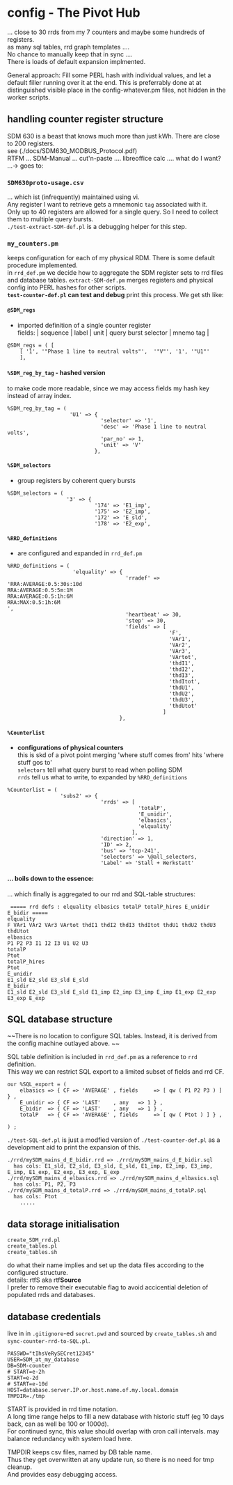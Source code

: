 


# config - The Pivot Hub
... close to 30 rrds from my 7 counters and maybe some hundreds of registers.  
as many sql tables, rrd graph templates ....  
No chance to manually keep that in sync ....  
There is loads of default expansion implmented.  
  
General approach: Fill some PERL hash with individual values, and let a default filler running over it at the end. This is preferrably done at at distinguished visible place in the config-whatever.pm files, not hidden in the worker scripts.   

## handling counter register structure

SDM 630 is a beast that knows much more than just kWh. There are close to 200 registers.  
see (./docs/SDM630_MODBUS_Protocol.pdf)  
RTFM ... SDM-Manual ... cut'n-paste .... libreoffice calc .... what do I want? ...->  goes to:

### `SDM630proto-usage.csv`  
... which ist (infrequently) maintained using vi.  
Any register I want to retrieve gets a mnemonic `tag` associated with it.  
Only up to 40 registers are allowed for a single query. So I need to collect them to multiple query bursts.  
 `./test-extract-SDM-def.pl` is a debugging helper for this step.
 
### `my_counters.pm` 
 keeps configuration for each of my physical RDM. There is some default procedure implemented.  
 in `rrd_def.pm` we decide how to aggregate the SDM register sets to rrd files and database tables.
 `extract-SDM-def.pm` merges registers and physical config into PERL hashes for other scripts.  
**`test-counter-def.pl` can test and debug** print this process. We get sth like:

#### `@SDM_regs` 
- imported definition of a single counter register  
fields: | sequence | label | unit | query burst selector | mnemo tag |
```
@SDM_regs = ( [
    [ '1', '"Phase 1 line to neutral volts"',  '"V"', '1', '"U1"'
    ],
```

#### `%SDM_reg_by_tag` - hashed version 
to make code more readable, since we may access fields my hash key instead of array index.
```
%SDM_reg_by_tag = (
                    'U1' => {
                              'selector' => '1',
                              'desc' => 'Phase 1 line to neutral volts',
                              'par_no' => 1,
                              'unit' => 'V'
                            },
```

#### `%SDM_selectors` 
- group registers by coherent query bursts  
```
%SDM_selectors = (
                   '3' => {
                            '174' => 'E1_imp',
                            '175' => 'E2_imp',
                            '172' => 'E_sld',
                            '178' => 'E2_exp',
```

#### `%RRD_definitions` 
- are configured and expanded in `rrd_def.pm`  
```
%RRD_definitions = (
                     'elquality' => {
                                      'rradef' => 'RRA:AVERAGE:0.5:30s:10d
RRA:AVERAGE:0.5:5m:1M
RRA:AVERAGE:0.5:1h:6M
RRA:MAX:0.5:1h:6M
',
                                      'heartbeat' => 30,
                                      'step' => 30,
                                      'fields' => [
                                                    'F',
                                                    'VAr1',
                                                    'VAr2',
                                                    'VAr3',
                                                    'VArtot',
                                                    'thdI1',
                                                    'thdI2',
                                                    'thdI3',
                                                    'thdItot',
                                                    'thdU1',
                                                    'thdU2',
                                                    'thdU3',
                                                    'thdUtot'
                                                  ]
                                    },
```

#### `%Counterlist` 
- **configurations of physical counters**  
this is skd of a pivot point merging 'where stuff comes from' hits 'where stuff gos to'  
`selectors` tell what query burst to read when polling SDM  
`rrds` tell us what to write, to expanded by `%RRD_definitions`  
```
%Counterlist = (
                 'subs2' => {
                              'rrds' => [
                                          'totalP',
                                          'E_unidir',
                                          'elbasics',
                                          'elquality'
                                        ],
                              'direction' => 1,
                              'ID' => 2,
                              'bus' => 'tcp-241',
                              'selectors' => \@all_selectors,
                              'Label' => 'Stall + Werkstatt'
```

#### ... boils down to the essence:
... which finally is aggregated to our rrd and SQL-table structures:
```
 ===== rrd defs : elquality elbasics totalP totalP_hires E_unidir E_bidir =====
elquality
F VAr1 VAr2 VAr3 VArtot thdI1 thdI2 thdI3 thdItot thdU1 thdU2 thdU3 thdUtot
elbasics
P1 P2 P3 I1 I2 I3 U1 U2 U3
totalP
Ptot
totalP_hires
Ptot
E_unidir
E1_sld E2_sld E3_sld E_sld
E_bidir
E1_sld E2_sld E3_sld E_sld E1_imp E2_imp E3_imp E_imp E1_exp E2_exp E3_exp E_exp
```


## SQL database structure

~~There is no location to configure SQL tables. Instead, it is derived from the config machine outlayed above.  ~~

SQL table definition is included in `rrd_def.pm` as a reference to `rrd` definition.  
This way we can restrict SQL export to a limited subset of fields and rrd CF.  


```
our %SQL_export = (
	elbasics => { CF => 'AVERAGE' , fields     => [ qw ( P1 P2 P3 ) ] } ,
	E_unidir => { CF => 'LAST'    , any   => 1 } ,
	E_bidir  => { CF => 'LAST'    , any   => 1 } ,
	totalP   => { CF => 'AVERAGE' , fields     => [ qw ( Ptot ) ] } ,

) ;
```

`./test-SQL-def.pl` is just a modfied version of  `./test-counter-def.pl` as a development aid to print the expansion of this.  

```
./rrd/mySDM_mains_d_E_bidir.rrd => ./rrd/mySDM_mains_d_E_bidir.sql 
  has cols: E1_sld, E2_sld, E3_sld, E_sld, E1_imp, E2_imp, E3_imp, E_imp, E1_exp, E2_exp, E3_exp, E_exp
./rrd/mySDM_mains_d_elbasics.rrd => ./rrd/mySDM_mains_d_elbasics.sql 
  has cols: P1, P2, P3
./rrd/mySDM_mains_d_totalP.rrd => ./rrd/mySDM_mains_d_totalP.sql 
  has cols: Ptot
    .....
```


## data storage initialisation


```
create_SDM_rrd.pl 
create_tables.pl
create_tables.sh
```

do what their name implies and set up the data files according to the configured structure.  
details: rtfS aka rtf**Source**  
I prefer to remove their executable flag to avoid accicential deletion of populated rrds and databases.

## database credentials

live in in `.gitignore`-ed `secret.pwd` and sourced by `create_tables.sh` and `sync-counter-rrd-to-SQL.pl`.  
```
PASSWD="tIhsVeRySECret12345"
USER=SDM_at_my_database
DB=SDM-counter
# START=e-2h
START=e-2d
# START=e-10d
HOST=database.server.IP.or.host.name.of.my.local.domain
TMPDIR=./tmp
```
START is provided in rrd time notation.  
A long time range helps to fill a new database with historic stuff (eg 10 days back, can as well be 100 or 1000d).  
For continued sync, this value should overlap with cron call intervals. may balance redundancy with system load here. 

TMPDIR keeps csv files, named by DB table name.  
Thus they get overwritten at any update run, so there is no need for tmp cleanup.  
And provides easy debugging access.  




